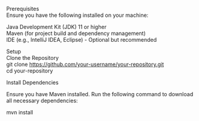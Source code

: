 Prerequisites  
Ensure you have the following installed on your machine:  

Java Development Kit (JDK) 11 or higher  
Maven (for project build and dependency management)  
IDE (e.g., IntelliJ IDEA, Eclipse) - Optional but recommended  


Setup  
Clone the Repository  
git clone https://github.com/your-username/your-repository.git  
cd your-repository  

Install Dependencies  

Ensure you have Maven installed. Run the following command to download all necessary dependencies:  

mvn install



